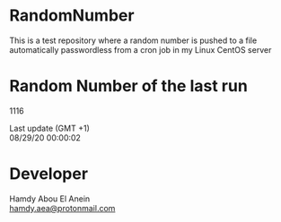 # RandomNumber    
This is a test repository where a random number is pushed to a file automatically passwordless from a cron job in my Linux CentOS server    
# Random Number of the last run   
1116
      
Last update (GMT +1)    
08/29/20 00:00:02
# Developer    
Hamdy Abou El Anein   
hamdy.aea@protonmail.com
